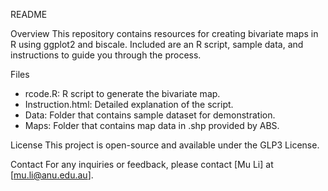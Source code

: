 README

Overview
This repository contains resources for creating bivariate maps in R using ggplot2 and biscale. Included are an R script, sample data, and instructions to guide you through the process.

Files
- rcode.R: R script to generate the bivariate map.
- Instruction.html: Detailed explanation of the script.
- Data: Folder that contains sample dataset for demonstration.
- Maps: Folder that contains map data in .shp provided by ABS.

License
This project is open-source and available under the GLP3 License.

Contact
For any inquiries or feedback, please contact [Mu Li] at [mu.li@anu.edu.au].
